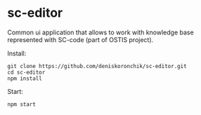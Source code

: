 # sc-editor
Common ui application that allows to work with knowledge base represented with SC-code (part of OSTIS project).

Install:
```
git clone https://github.com/deniskoronchik/sc-editor.git
cd sc-editor
npm install
```

Start:
```
npm start
```
